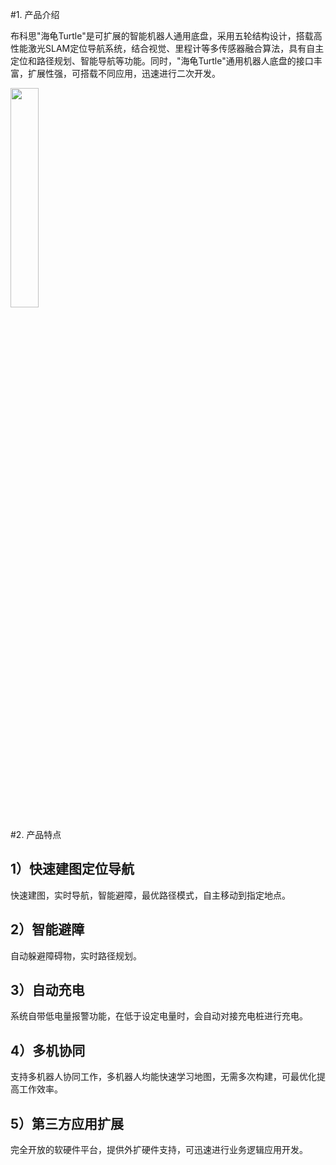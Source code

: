 #1.	产品介绍

布科思"海龟Turtle"是可扩展的智能机器人通用底盘，采用五轮结构设计，搭载高性能激光SLAM定位导航系统，结合视觉、里程计等多传感器融合算法，具有自主定位和路径规划、智能导航等功能。同时，"海龟Turtle"通用机器人底盘的接口丰富，扩展性强，可搭载不同应用，迅速进行二次开发。

<img src="https://img-blog.csdnimg.cn/20200106114556292.png?x-oss-process=image/watermark,type_ZmFuZ3poZW5naGVpdGk,shadow_10,text_aHR0cHM6Ly9ibG9nLmNzZG4ubmV0L2Z1cm9uZ2h1YWh1YQ==,size_16,color_FFFFFF,t_70" width="30%"   align=center />


#2.	产品特点

## 1）快速建图定位导航
快速建图，实时导航，智能避障，最优路径模式，自主移动到指定地点。
## 2）智能避障
自动躲避障碍物，实时路径规划。 
## 3）自动充电
系统自带低电量报警功能，在低于设定电量时，会自动对接充电桩进行充电。
## 4）多机协同
支持多机器人协同工作，多机器人均能快速学习地图，无需多次构建，可最优化提高工作效率。
## 5）第三方应用扩展
完全开放的软硬件平台，提供外扩硬件支持，可迅速进行业务逻辑应用开发。